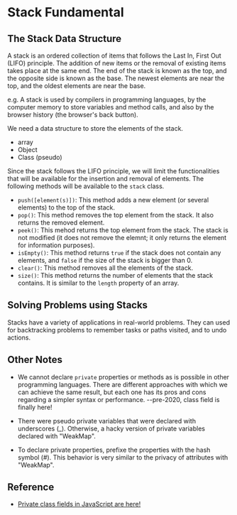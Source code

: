 # Stack Fundamental

## The Stack Data Structure

A stack is an ordered collection of items that follows the Last In, First Out (LIFO) principle. The addition of new items or the removal of existing items takes place at the same end. The end of the stack is known as the top, and the opposite side is known as the base. The newest elements are near the top, and the oldest elements are near the base.

e.g. A stack is used by compilers in programming languages, by the computer memory to store variables and method calls, and also by the browser history (the browser's back button).

We need a data structure to store the elements of the stack.

* array
* Object
* Class (pseudo)

Since the stack follows the LIFO principle, we will limit the functionalities that will be available for the insertion and removal of elements. The following methods will be available to the `stack` class.

* `push([element(s)])`: This method adds a new element (or several elements) to the top of the stack.
* `pop()`: This method removes the top element from the stack. It also returns the removed element.
* `peek()`: This mehod returns the top element from the stack. The stack is not modified (it does not remove the elemnt; it only returns the element for information purposes).
* `isEmpty()`: This method returns `true` if the stack does not contain any elements, and `false` if the size of the stack is bigger than 0.
* `clear()`: This method removes all the elements of the stack.
* `size()`: This method returns the number of elements that the stack contains. It is similar to the `length` property of an array.


## Solving Problems using Stacks

Stacks have a variety of applications in real-world problems. They can used for backtracking problems to remember tasks or paths visited, and to undo actions.

## Other Notes

* We cannot declare `private` properties or methods as is possible in other programming languages. There are different approaches with which we can achieve the same result, but each one has its pros and cons regarding a simpler syntax or performance.
--pre-2020, class field is finally here!

* There were pseudo private variables that were declared with underscores (_). Otherwise, a hacky version of private variables declared with "WeakMap".

* To declare private properties, prefixe the properties with the hash symbol (#). This behavior is very similar to the privacy of attributes with "WeakMap".

## Reference

- [Private class fields in JavaScript are here!](https://youtu.be/E64jLjKci8Y)